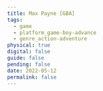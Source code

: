 ```yaml
---
title: Max Payne [GBA]
tags:
  - game
  - platform_game-boy-advance
  - genre_action-adventure
physical: true
digital: false
guide: false
pending: false
date: 2022-05-12
permalink: false
---
```

